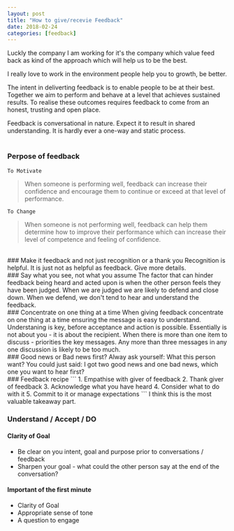 ```yaml
---
layout: post
title: "How to give/recevie Feedback"
date: 2018-02-24
categories: [feedback]
---
```


Luckly the company I am working for it's the company which value feed back as kind of the approach which will help us to be the best.

I really love to work in the environment people help you to growth, be better.

  
The intent in deliverting feedback is to enable people to be at their best. Together we aim to perform and behave at a level that achieves sustained results. To realise these outcomes requires feedback to come from an honest, trusting and open place.

Feedback is conversational in nature. Expect it to result in shared understanding. It is hardly ever a one-way and static process.  
<br>
### Perpose of feedback
```To Motivate```
> When someone is performing well, feedback can increase their confidence and encourage them to continue or exceed at that level of performance.

```To Change```
> When someone is not performing well, feedback can help them determine how to improve their performance which can increase their level of competence and feeling of confidence.

<br>
### Make it feedback and not just recognition or a thank you
Recognition is helpful. It is just not as helpful as feedback. 
Give more details.

<br>
### Say what you see, not what you assume
The factor that can hinder feedback being heard and acted upon is when the other person feels they have been judged. When we are judged we are likely to defend and close down. When we defend, we don't tend to hear and understand the feedback.

<br>
### Concentrate on one thing at a time 
When giving feedback concentrate on one thing at a time ensuring the message is easy to understand. Understaning is key, before acceptance and action is possible. Essentially is not about you - it is about the recipient.   
When there is more than one item to discuss - priorities the key messages. Any more than three messages in any one discussion is likely to be too much.

<br>
### Good news or Bad news first?
Alway ask yourself: What this person want?
You could just said: I got two good news and one bad news, which one you want to hear first?

<br>
### Feedback recipe
```
1. Empathise with giver of feedback
2. Thank giver of feedback
3. Acknowledge what you have heard
4. Consider what to do with it
5. Commit to it or manage expectations
```
I think this is the most valuable takeaway part.

### Understand / Accept / DO
#### Clarity of Goal
+ Be clear on you intent, goal and purpose prior to conversations / feedback
+ Sharpen your goal - what could the other person say at the end of the conversation?

#### Important of the first minute
+ Clarity of Goal
+ Appropriate sense of tone
+ A question to engage

